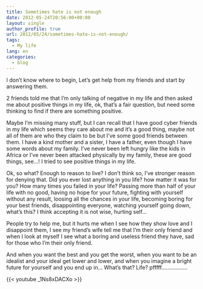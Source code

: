 ```yaml
---
title: Sometimes hate is not enough
date: 2012-05-24T20:56:00+00:00
layout: single
author_profile: true
url: 2012/05/24/sometimes-hate-is-not-enough/
tags:
  - My life
lang: en
categories: 
  - blog
---
```

I don’t know where to begin, Let’s get help from my friends and start by answering them.

2 friends told me that I’m only talking of negative in my life and then asked me about positive things in my life, ok, that’s a fair question, but need some thinking to find if there are something positive.

Maybe I’m missing many stuff, but I can recall that I have good cyber friends in my life which seems they care about me and it’s a good thing, maybe not all of them are who they claim to be but I’ve some good friends between them. I have a kind mother and a sister, I have a father, even though I have some words about my family. I’ve never been left hungry like the kids in Africa or I’ve never been attacked physically by my family, these are good things, see…! I tried to see positive things in my life.

Ok, so what? Enough to reason to live? I don’t think so, I’ve stronger reason for denying that. Did you ever lost anything in you life? how matter it was for you? How many times you failed in your life? Passing more than half of your life with no good, having no hope for your future, fighting with yourself without any result, loosing all the chances in your life, becoming boring for your best friends, disappointing everyone, watching yourself going down, what’s this? I think accepting it is not wise, hurting self…

People try to help me, but it hurts me when I see how they show love and I disappoint them, I see my friend’s wife tell me that I’m their only friend and when I look at myself I see what a boring and useless friend they have, sad for those who I’m their only friend.

And when you want the best and you get the worst, when you want to be an idealist and your ideal get lower and lower, and when you imagine a bright future for yourself and you end up in… What’s that? Life? pfffff……………..

{{< youtube _1Ns8xDACXo >}}
